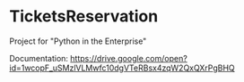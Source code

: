 # TicketsReservation
Project for "Python in the Enterprise"

Documentation:
https://drive.google.com/open?id=1wcopF_uSMzlVLMwfc10dgVTeRBsx4zqW2QxQXrPgBHQ
